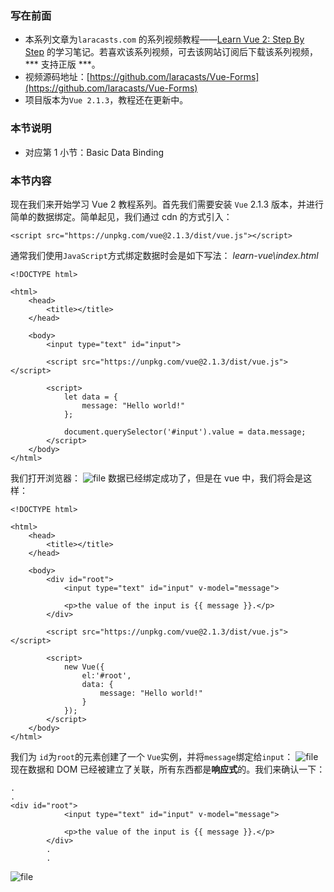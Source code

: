 ###  写在前面
* 本系列文章为`laracasts.com` 的系列视频教程——[Learn Vue 2: Step By Step](https://laracasts.com/series/learn-vue-2-step-by-step) 的学习笔记。若喜欢该系列视频，可去该网站订阅后下载该系列视频，*** 支持正版 ***。
* 视频源码地址：[https://github.com/laracasts/Vue-Forms](https://github.com/laracasts/Vue-Forms)
* 项目版本为`Vue 2.1.3`，教程还在更新中。

### 本节说明
* 对应第 1 小节：Basic Data Binding


### 本节内容
现在我们来开始学习 Vue 2 教程系列。首先我们需要安装 `Vue` 2.1.3 版本，并进行简单的数据绑定。简单起见，我们通过 cdn 的方式引入：
```
<script src="https://unpkg.com/vue@2.1.3/dist/vue.js"></script>
```
通常我们使用`JavaScript`方式绑定数据时会是如下写法：
*learn-vue\index.html*
```
<!DOCTYPE html>

<html>
    <head>
        <title></title>
    </head>

    <body>
        <input type="text" id="input">

        <script src="https://unpkg.com/vue@2.1.3/dist/vue.js"></script>

        <script>
            let data = {
                message: "Hello world!"
            };

            document.querySelector('#input').value = data.message;
        </script>
    </body>
</html>
```
我们打开浏览器：
![file](https://lccdn.phphub.org/uploads/images/201810/12/19192/utTgIoibBR.png?imageView2/2/w/1240/h/0)
数据已经绑定成功了，但是在 vue 中，我们将会是这样：
```
<!DOCTYPE html>

<html>
    <head>
        <title></title>
    </head>

    <body>
        <div id="root">
            <input type="text" id="input" v-model="message">

            <p>the value of the input is {{ message }}.</p>
        </div>

        <script src="https://unpkg.com/vue@2.1.3/dist/vue.js"></script>

        <script>
            new Vue({
                el:'#root',
                data: {
                    message: "Hello world!"
                }
            });
        </script>
    </body>
</html>
```
我们为 `id`为`root`的元素创建了一个 `Vue`实例，并将`message`绑定给`input`：
![file](https://lccdn.phphub.org/uploads/images/201810/12/19192/byu52YUOtz.png?imageView2/2/w/1240/h/0)
现在数据和 DOM 已经被建立了关联，所有东西都是**响应式**的。我们来确认一下：
```
.
.
<div id="root">
            <input type="text" id="input" v-model="message">

            <p>the value of the input is {{ message }}.</p>
        </div>
		.
		.
```
![file](https://lccdn.phphub.org/uploads/images/201810/12/19192/oydgt21GcV.gif?imageView2/2/w/1240/h/0)

